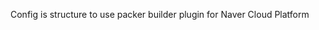 <!-- Code generated from the comments of the Config struct in builder/ncloud/config.go; DO NOT EDIT MANUALLY -->
Config is structure to use packer builder plugin for Naver Cloud Platform
